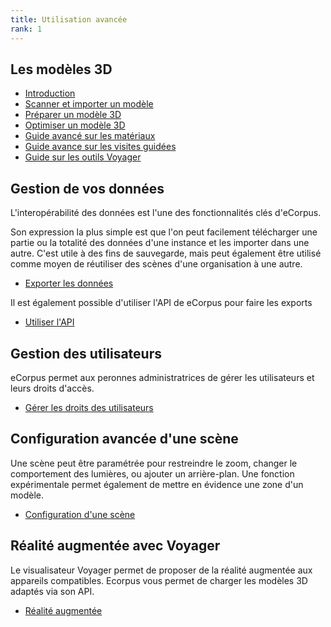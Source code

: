 ```yaml
---
title: Utilisation avancée
rank: 1
---
```


## Les modèles 3D

* [Introduction](models/index)
* [Scanner et importer un modèle](models/import)
* [Préparer un modèle 3D](models/model)
* [Optimiser un modèle 3D](models/optimizing_models)
* [Guide avancé sur les matériaux](models/materials)
* [Guide avance sur les visites guidées](animatedtours)
* [Guide sur les outils Voyager](tools)


## Gestion de vos données

L'interopérabilité des données est l'une des fonctionnalités clés d'eCorpus.

Son expression la plus simple est que l'on peut facilement télécharger une partie ou la totalité des données d'une instance et les importer dans une autre. C'est utile à des fins de sauvegarde, mais peut également être utilisé comme moyen de réutiliser des scènes d'une organisation à une autre.

* [Exporter les données](exportData)

Il est également possible d'utiliser l'API de eCorpus pour faire les exports
 
 * [Utiliser l'API](../hosting/api)

## Gestion des utilisateurs

eCorpus permet aux peronnes administratrices de gérer les utilisateurs et leurs droits d'accès.

* [Gérer les droits des utilisateurs](userAdministration)

## Configuration avancée d'une scène

Une scène peut être paramétrée pour restreindre le zoom, changer le comportement des lumières, ou ajouter un arrière-plan. Une fonction expérimentale permet également de mettre en évidence une zone d'un modèle.
* [Configuration d'une scène](setup)


## Réalité augmentée avec Voyager

Le visualisateur Voyager permet de proposer de la réalité augmentée aux appareils compatibles. Ecorpus vous permet de charger les modèles 3D adaptés via son API.

* [Réalité augmentée](augmented_reality)


